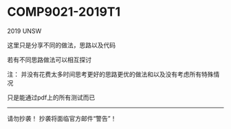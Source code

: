 # COMP9021-2019T1
2019 UNSW

这里只是分享不同的做法，思路以及代码

若有不同思路做法可以相互探讨

注：
并没有花费太多时间思考更好的思路更优的做法和以及没有考虑所有特殊情况

只是能通过pdf上的所有测试而已

---------------------------
请勿抄袭！
抄袭将面临官方邮件“警告”！
